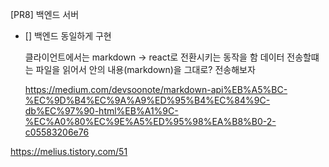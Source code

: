 [PR8] 백엔드 서버

- [] 백엔드 동일하게 구현

  클라이언트에서는 markdown -> react로 전환시키는 동작을 함
  데이터 전송할떄는 파일을 읽어서 안의 내용(markdown)을 그대로? 전송해보자

  https://medium.com/devsoonote/markdown-api%EB%A5%BC-%EC%9D%B4%EC%9A%A9%ED%95%B4%EC%84%9C-db%EC%97%90-html%EB%A1%9C-%EC%A0%80%EC%9E%A5%ED%95%98%EA%B8%B0-2-c05583206e76

https://melius.tistory.com/51
